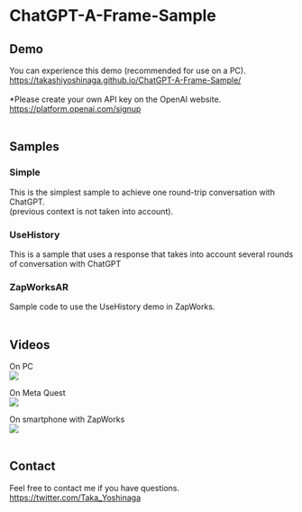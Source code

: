 # ChatGPT-A-Frame-Sample

## Demo
You can experience this demo (recommended for use on a PC).<br>
https://takashiyoshinaga.github.io/ChatGPT-A-Frame-Sample/
<br><br>
*Please create your own API key on the OpenAI website.<br>
https://platform.openai.com/signup 
<br><br>
## Samples
### Simple
This is the simplest sample to achieve one round-trip conversation with ChatGPT. <br>
(previous context is not taken into account).
### UseHistory
This is a sample that uses a response that takes into account several rounds of conversation with ChatGPT
### ZapWorksAR
Sample code to use the UseHistory demo in ZapWorks.
<br><br>
## Videos
On PC<br>
[![](https://img.youtube.com/vi/FFQSKJUCBm0/0.jpg)](https://www.youtube.com/watch?v=FFQSKJUCBm0)

On Meta Quest<br>
[![](https://img.youtube.com/vi/3s7OmFwEVpA/0.jpg)](https://www.youtube.com/watch?v=3s7OmFwEVpA)

On smartphone with ZapWorks<br>
[![](https://img.youtube.com/vi/k47gsryuwck/0.jpg)](https://www.youtube.com/watch?v=k47gsryuwck)
<br><br>
## Contact
Feel free to contact me if you have questions.<br>
https://twitter.com/Taka_Yoshinaga



 
